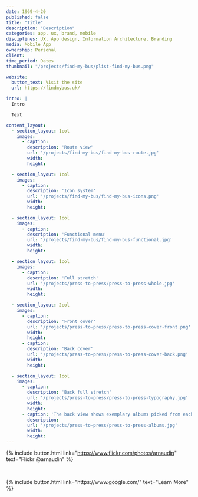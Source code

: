 ```yaml
---
date: 1969-4-20
published: false
title: "Title"
description: "Description"
categories: app, ux, brand, mobile
disciplines: UX, App design, Information Architecture, Branding
media: Mobile App
ownership: Personal 
client:
time_period: Dates
thumbnail: "/projects/find-my-bus/plist-find-my-bus.png"

website:
  button_text: Visit the site
  url: https://findmybus.uk/

intro: |
  Intro

  Text

content_layout:
  - section_layout: 1col
    images:
      - caption:
        description: 'Route view'
        url: '/projects/find-my-bus/find-my-bus-route.jpg'
        width:
        height:

  - section_layout: 1col
    images:
      - caption:
        description: 'Icon system'
        url: '/projects/find-my-bus/find-my-bus-icons.png'
        width:
        height:

  - section_layout: 1col
    images:
      - caption:
        description: 'Functional menu'
        url: '/projects/find-my-bus/find-my-bus-functional.jpg'
        width:
        height:

  - section_layout: 1col
    images:
      - caption:
        description: 'Full stretch'
        url: '/projects/press-to-press/press-to-press-whole.jpg'
        width:
        height:

  - section_layout: 2col
    images:
      - caption:
        description: 'Front cover'
        url: '/projects/press-to-press/press-to-press-cover-front.png'
        width:
        height:
      - caption:
        description: 'Back cover'
        url: '/projects/press-to-press/press-to-press-cover-back.png'
        width:
        height:

  - section_layout: 1col
    images:
      - caption:
        description: 'Back full stretch'
        url: '/projects/press-to-press/press-to-press-typography.jpg'
        width:
        height:
      - caption: 'The back view shows exemplary albums picked from each decade'
        description:
        url: '/projects/press-to-press/press-to-press-albums.jpg'
        width:
        height:
---
```


{% include button.html link="https://www.flickr.com/photos/arnaudin" text="Flickr @arnaudin" %}

<br/>
<p class="text-center">
    {% include button.html link="https://www.google.com/" text="Learn More" %}